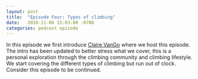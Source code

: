 ```yaml
---
layout: post
title:  "Episode Four: Types of climbing"
date:   2016-11-06 15:03:00 -0700
categories: podcast episode
---
```


In this episode we first introduce <a href="http://www.clairevango.com">Claire VanGo</a> where we host this episode. The intro has been updated to better stress what we cover, this is a personal exploration through the climbing community and climbing lifestyle. We start covering the different types of climbing but run out of clock. Consider this episode to be continued.